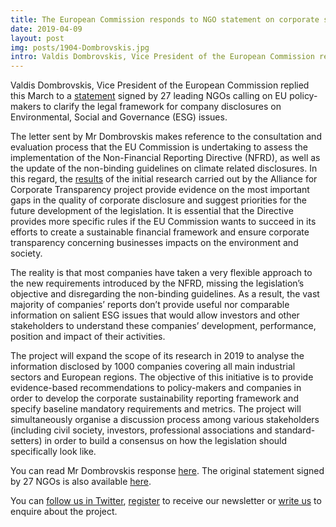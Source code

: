 ```yaml
---
title: The European Commission responds to NGO statement on corporate sustainability reporting
date: 2019-04-09
layout: post
img: posts/1904-Dombrovskis.jpg
intro: Valdis Dombrovskis, Vice President of the European Commission replied this March to a statement signed by 27 leading NGOs calling on EU policy-makers to clarify the legal framework for company disclosures on Environmental, Social and Governance (ESG) issues.
---
```


Valdis Dombrovskis, Vice President of the European Commission replied this March to a [statement](http://en.frankbold.org/news/ngos-call-eu-commission-clarify-legal-framework-corporate-sustainability-reporting) signed by 27 leading NGOs calling on EU policy-makers to clarify the legal framework for company disclosures on Environmental, Social and Governance (ESG) issues.

The letter sent by Mr Dombrovskis makes reference to the consultation and evaluation process that the EU Commission is undertaking to assess the implementation of the Non-Financial Reporting Directive (NFRD), as well as the update of the non-binding guidelines on climate related disclosures.  In this regard, the [results](http://bit.ly/2SmOrH9) of the initial research carried out by the Alliance for Corporate Transparency project provide evidence on the most important gaps in the quality of corporate disclosure and suggest priorities for the future development of the legislation. It is essential that the Directive provides more specific rules if the EU Commission wants to succeed in its efforts to create a sustainable financial framework and ensure corporate transparency concerning businesses impacts on the environment and society.  

The reality is that most companies have taken a very flexible approach to the new requirements introduced by the NFRD, missing the legislation’s objective and disregarding the non-binding guidelines. As a result, the vast majority of companies’ reports don’t provide useful nor comparable information on salient ESG issues that would allow investors and other stakeholders to understand these companies’ development, performance, position and impact of their activities.

The project will expand the scope of its research in 2019 to analyse the information disclosed by 1000 companies covering all main industrial sectors and European regions. The objective of this initiative is to provide evidence-based recommendations to policy-makers and companies in order to develop the corporate sustainability reporting framework and specify baseline mandatory requirements and metrics. The project will simultaneously organise a discussion process among various stakeholders (including civil society, investors, professional associations and standard-setters) in order to build a consensus on how the legislation should specifically look like.

You can read Mr Dombrovskis response [here](http://en.frankbold.org/sites/default/files/letter_to_ms_arus.pdf).
The original statement signed by 27 NGOs is also available [here](http://en.frankbold.org/sites/default/files/zpravodaj/statement_eu_legal_corporate_sustainability_reporting_framework.pdf).

You can [follow us in Twitter](https://twitter.com/EUCorpReporting), [register](http://eepurl.com/dJPBjQ) to receive our newsletter or [write us](susanna.arus@frankbold.org) to enquire about the project.
